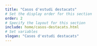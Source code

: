 ```yaml
---
title: "Casos d'estudi destacats"
# Set the display order for this section
order: 2
# Specify the layout for this section
include: home/casos-destacats.html
# Set variables
slogan: "Casos d'estudi destacats"
---
```

